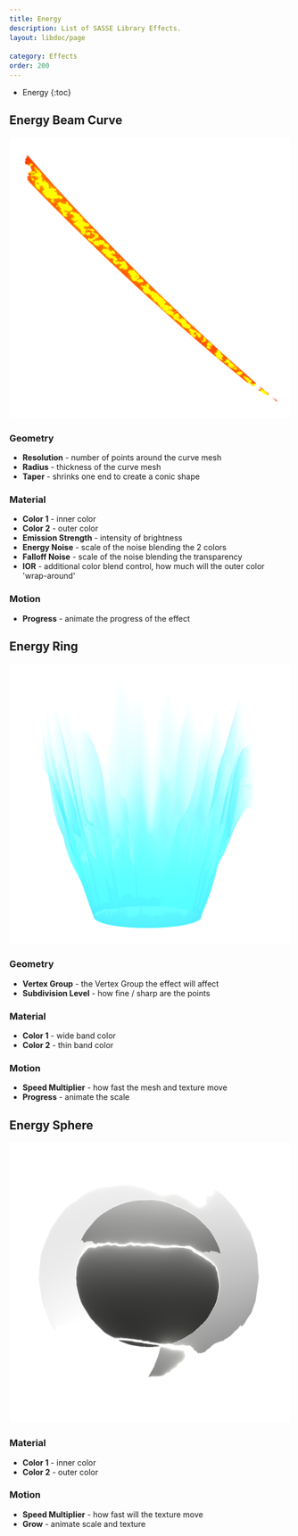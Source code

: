 ```yaml
---
title: Energy
description: List of SASSE Library Effects.
layout: libdoc/page

category: Effects
order: 200
---
```

- Energy
{:toc}

## Energy Beam Curve
![Energy Beam Curve](/assets/Effects/Energy/Energy_Beam_Curve_Preview.png)
### Geometry
- **Resolution** - number of points around the curve mesh
- **Radius** - thickness of the curve mesh
- **Taper** - shrinks one end to create a conic shape

### Material
- **Color 1** - inner color
- **Color 2** - outer color
- **Emission Strength** - intensity of brightness
- **Energy Noise** - scale of the noise blending the 2 colors
- **Falloff Noise** - scale of the noise blending the transparency
- **IOR** - additional color blend control, how much will the outer color 'wrap-around'

### Motion
- **Progress** - animate the progress of the effect

## Energy Ring
![Energy Ring](/assets/Effects/Energy/Energy_Ring_Preview.png)
### Geometry
- **Vertex Group** - the Vertex Group the effect will affect
- **Subdivision Level** - how fine / sharp are the points

### Material
- **Color 1** - wide band color
- **Color 2** - thin band color

### Motion
- **Speed Multiplier** - how fast the mesh and texture move
- **Progress** - animate the scale

## Energy Sphere
![Energy Sphere](/assets/Effects/Energy/Energy_Sphere_Preview.png)
### Material
- **Color 1** - inner color
- **Color 2** - outer color

### Motion
- **Speed Multiplier** - how fast will the texture move
- **Grow** - animate scale and texture
